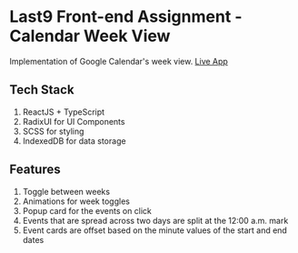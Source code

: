 # Last9 Front-end Assignment - Calendar Week View

Implementation of Google Calendar's week view. [Live App](https://calendar-week-view.netlify.app/)

## Tech Stack

1. ReactJS + TypeScript
2. RadixUI for UI Components
3. SCSS for styling
4. IndexedDB for data storage

## Features

1. Toggle between weeks
2. Animations for week toggles
3. Popup card for the events on click
4. Events that are spread across two days are split at the 12:00 a.m. mark
5. Event cards are offset based on the minute values of the start and end dates
